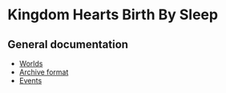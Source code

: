 # Kingdom Hearts Birth By Sleep

## General documentation

* [Worlds](worlds.md)
* [Archive format](bbsa.md)
* [Events](events.md)